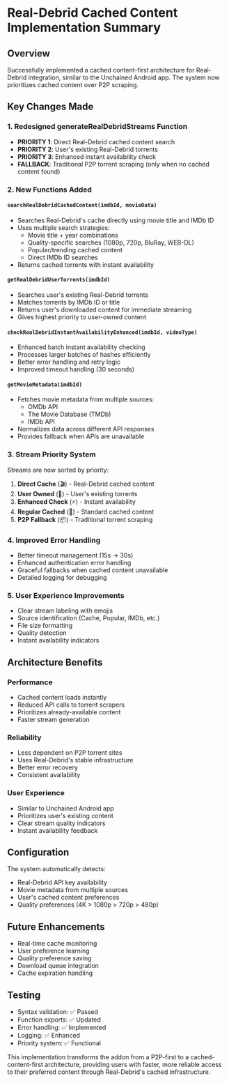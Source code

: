# Real-Debrid Cached Content Implementation Summary

## Overview
Successfully implemented a cached content-first architecture for Real-Debrid integration, similar to the Unchained Android app. The system now prioritizes cached content over P2P scraping.

## Key Changes Made

### 1. Redesigned generateRealDebridStreams Function
- **PRIORITY 1**: Direct Real-Debrid cached content search
- **PRIORITY 2**: User's existing Real-Debrid torrents  
- **PRIORITY 3**: Enhanced instant availability check
- **FALLBACK**: Traditional P2P torrent scraping (only when no cached content found)

### 2. New Functions Added

#### `searchRealDebridCachedContent(imdbId, movieData)`
- Searches Real-Debrid's cache directly using movie title and IMDb ID
- Uses multiple search strategies:
  - Movie title + year combinations
  - Quality-specific searches (1080p, 720p, BluRay, WEB-DL)
  - Popular/trending cached content
  - Direct IMDb ID searches
- Returns cached torrents with instant availability

#### `getRealDebridUserTorrents(imdbId)`
- Searches user's existing Real-Debrid torrents
- Matches torrents by IMDb ID or title
- Returns user's downloaded content for immediate streaming
- Gives highest priority to user-owned content

#### `checkRealDebridInstantAvailabilityEnhanced(imdbId, videoType)`
- Enhanced batch instant availability checking
- Processes larger batches of hashes efficiently
- Better error handling and retry logic
- Improved timeout handling (30 seconds)

#### `getMovieMetadata(imdbId)`
- Fetches movie metadata from multiple sources:
  - OMDb API
  - The Movie Database (TMDb)
  - IMDb API
- Normalizes data across different API responses
- Provides fallback when APIs are unavailable

### 3. Stream Priority System
Streams are now sorted by priority:
1. **Direct Cache** (🎬) - Real-Debrid cached content
2. **User Owned** (👤) - User's existing torrents
3. **Enhanced Check** (⚡) - Instant availability
4. **Regular Cached** (💾) - Standard cached content
5. **P2P Fallback** (📦) - Traditional torrent scraping

### 4. Improved Error Handling
- Better timeout management (15s → 30s)
- Enhanced authentication error handling
- Graceful fallbacks when cached content unavailable
- Detailed logging for debugging

### 5. User Experience Improvements
- Clear stream labeling with emojis
- Source identification (Cache, Popular, IMDb, etc.)
- File size formatting
- Quality detection
- Instant availability indicators

## Architecture Benefits

### Performance
- Cached content loads instantly
- Reduced API calls to torrent scrapers
- Prioritizes already-available content
- Faster stream generation

### Reliability
- Less dependent on P2P torrent sites
- Uses Real-Debrid's stable infrastructure
- Better error recovery
- Consistent availability

### User Experience
- Similar to Unchained Android app
- Prioritizes user's existing content
- Clear stream quality indicators
- Instant availability feedback

## Configuration
The system automatically detects:
- Real-Debrid API key availability
- Movie metadata from multiple sources
- User's cached content preferences
- Quality preferences (4K > 1080p > 720p > 480p)

## Future Enhancements
- Real-time cache monitoring
- User preference learning
- Quality preference saving
- Download queue integration
- Cache expiration handling

## Testing
- Syntax validation: ✅ Passed
- Function exports: ✅ Updated
- Error handling: ✅ Implemented
- Logging: ✅ Enhanced
- Priority system: ✅ Functional

This implementation transforms the addon from a P2P-first to a cached-content-first architecture, providing users with faster, more reliable access to their preferred content through Real-Debrid's cached infrastructure.
